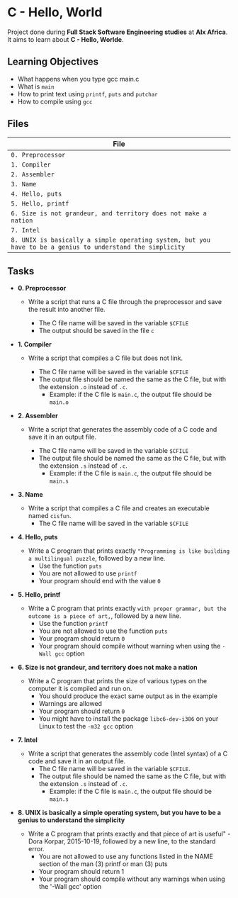 # C - Hello, World

Project done during **Full Stack Software Engineering studies** at **Alx Africa**. It aims to learn about **C - Hello, Worlde**.


## Learning Objectives

* What happens when you type gcc main.c
* What is `main`
* How to print text using `printf`, `puts` and `putchar`
* How to compile using `gcc`

## Files

| File                 | 
| -------------------- | 
| `0. Preprocessor`    | 
| `1. Compiler`        | 
| `2. Assembler`                                                                                             | 
| `3. Name`                                                                                                  | 
| `4. Hello, puts`                                                                                           |
| `5. Hello, printf`                                                                                         | 
| `6. Size is not grandeur, and territory does not make a nation`                                            | 
| `7. Intel`                                                                                                 |
| `8. UNIX is basically a simple operating system, but you have to be a genius to understand the simplicity` |

## Tasks

* **0. Preprocessor**
  * Write a script that runs a C file through the preprocessor and save the result into another file.

    * The C file name will be saved in the variable `$CFILE`
    * The output should be saved in the file `c`

* **1. Compiler**
  * Write a script that compiles a C file but does not link.

    * The C file name will be saved in the variable `$CFILE`
    * The output file should be named the same as the C file, but with the extension `.o` instead of `.c`.
      * Example: if the C file is `main.c`, the output file should be `main.o`

* **2. Assembler**
  * Write a script that generates the assembly code of a C code and save it in an output file.
  
    * The C file name will be saved in the variable `$CFILE`
    * The output file should be named the same as the C file, but with the extension `.s` instead of `.c`.
      * Example: if the C file is `main.c`, the output file should be `main.s`

* **3. Name**
  * Write a script that compiles a C file and creates an executable named `cisfun`.
    * The C file name will be saved in the variable `$CFILE`

* **4. Hello, puts**
  * Write a C program that prints exactly `"Programming is like building a multilingual puzzle`, followed by a new line.
    * Use the function `puts`
    * You are not allowed to use `printf`
    * Your program should end with the value `0`

* **5. Hello, printf**
  * Write a C program that prints exactly `with proper grammar, but the outcome is a piece of art,`, followed by a new line.
    * Use the function `printf`
    * You are not allowed to use the function `puts`
    * Your program should return `0`
    * Your program should compile without warning when using the `-Wall gcc` option

* **6. Size is not grandeur, and territory does not make a nation**
  * Write a C program that prints the size of various types on the computer it is compiled and run on.
    * You should produce the exact same output as in the example
    * Warnings are allowed
    * Your program should return `0`
    * You might have to install the package `libc6-dev-i386` on your Linux to test the `-m32 gcc` option

* **7. Intel**
  * Write a script that generates the assembly code (Intel syntax) of a C code and save it in an output file.
    * The C file name will be saved in the variable `$CFILE`.
    * The output file should be named the same as the C file, but with the extension `.s` instead of `.c`.
      * Example: if the C file is `main.c`, the output file should be `main.s`


* **8. UNIX is basically a simple operating system, but you have to be a genius to understand the simplicity**
  * Write a C program that prints exactly and that piece of art is useful" - Dora Korpar, 2015-10-19, followed by a new line, to the standard error.
    * You are not allowed to use any functions listed in the NAME section of the man (3) printf or man (3) puts
    * Your program should return 1
    * Your program should compile without any warnings when using the '-Wall gcc' option
